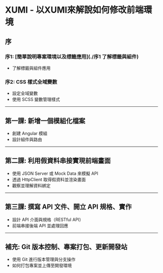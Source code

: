# XUMI - 以XUMI來解說如何修改前端環境

## 序 
### 序1: [簡單說明專案環境以及標籤應用](./序1 了解標籤與組件)
- 了解標籤與組件應用

### 序2: CSS 樣式全域變數
- 設定全域變數
- 使用 SCSS 變數管理樣式

---

## 第一課: 新增一個模組化檔案
- 創建 Angular 模組
- 設計組件與路由

---

## 第二課: 利用假資料串接實現前端畫面
- 使用 JSON Server 或 Mock Data 來模擬 API
- 透過 HttpClient 取得假資料並渲染畫面
- 觀察並理解資料綁定

---

## 第三課: 撰寫 API 文件、開立 API 規格、實作
- 設計 API 介面與規格（RESTful API）
- 前端串接後端 API 並處理回應

---

## 補充: Git 版本控制、專案打包、更新開發站
- 使用 Git 進行版本管理與分支操作
- 如何打包專案並上傳至開發環境
